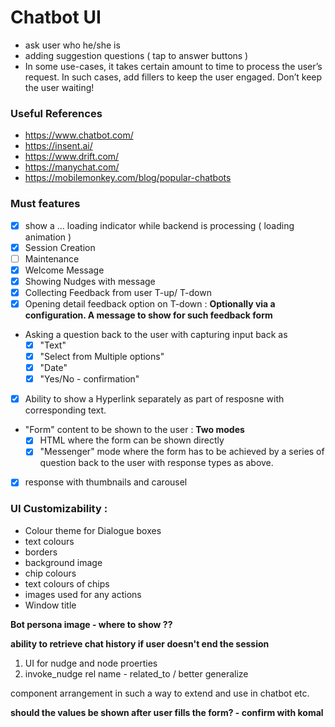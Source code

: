 # Chatbot UI 

- ask user who he/she is
- adding suggestion questions ( tap to answer buttons )
- In some use-cases, it takes certain amount to time to process the user’s request. In such cases, add fillers to keep the user engaged. Don’t keep the user waiting!

### Useful References
- https://www.chatbot.com/
- https://insent.ai/
- https://www.drift.com/
- https://manychat.com/
- https://mobilemonkey.com/blog/popular-chatbots


### Must features
- [x] show a ... loading indicator while backend is processing ( loading animation )
- [x] Session Creation
- [ ] Maintenance
- [x] Welcome Message
- [x] Showing Nudges with message
- [x] Collecting Feedback from user T-up/ T-down
- [x] Opening detail feedback option on T-down : **Optionally via a configuration. A message to show for such feedback form**
- Asking a question back to the user with capturing input back as 
  - [x] "Text"
  - [x] "Select from Multiple options"
  - [x] "Date"
  - [x] "Yes/No - confirmation" 
- [x] Ability to show a Hyperlink separately as part of resposne with corresponding text. 
- "Form" content to be shown to the user : **Two modes**
    - [x] HTML where the form can be shown directly
    - [x] "Messenger" mode where the form has to be achieved by a series of question back to the user with response types as above. 
- [x] response with thumbnails and carousel


### UI Customizability : 
- Colour theme for Dialogue boxes
- text colours
- borders
- background image
- chip colours
- text colours of chips
- images used for any actions
- Window title


**Bot persona image - where to show ??**

**ability to retrieve chat history if user doesn't end the session**


1. UI for nudge and node proerties
2. invoke_nudge rel name - related_to / better generalize 



component arrangement in such a way to extend and use in chatbot etc.

**should the values be shown after user fills the form? - confirm with komal**